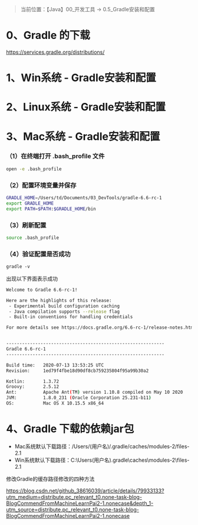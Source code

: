 > 当前位置：【Java】00_开发工具  -> 0.5_Gradle安装和配置



# 0、Gradle 的下载

https://services.gradle.org/distributions/



# 1、Win系统 -  Gradle安装和配置





# 2、Linux系统 -  Gradle安装和配置





# 3、Mac系统 -  Gradle安装和配置

### （1）在终端打开 .bash_profile 文件

```bash
open -e .bash_profile
```

### （2）配置环境变量并保存

```bash
GRADLE_HOME=/Users/td/Documents/03_DevTools/gradle-6.6-rc-1
export GRADLE_HOME
export PATH=$PATH:$GRADLE_HOME/bin
```

### （3）刷新配置

```bash
source .bash_profile
```

### （4）验证配置是否成功

```css
gradle -v
```

出现以下界面表示成功

```bash
Welcome to Gradle 6.6-rc-1!

Here are the highlights of this release:
 - Experimental build configuration caching
 - Java compilation supports --release flag
 - Built-in conventions for handling credentials

For more details see https://docs.gradle.org/6.6-rc-1/release-notes.html


------------------------------------------------------------
Gradle 6.6-rc-1
------------------------------------------------------------

Build time:   2020-07-13 13:53:25 UTC
Revision:     1ed79f4fbe18d90df8cb759235804f95a99b30a2

Kotlin:       1.3.72
Groovy:       2.5.12
Ant:          Apache Ant(TM) version 1.10.8 compiled on May 10 2020
JVM:          1.8.0_231 (Oracle Corporation 25.231-b11)
OS:           Mac OS X 10.15.5 x86_64
```



# 4、Gradle 下载的依赖jar包

- Mac系统默认下载路径：/Users/(用户名)/.gradle/caches/modules-2/files-2.1
- Win系统默认下载路径：C:\Users(用户名).gradle\caches\modules-2\files-2.1



修改Gradle的缓存路径修改的四种方法

https://blog.csdn.net/github_38616039/article/details/79933133?utm_medium=distribute.pc_relevant_t0.none-task-blog-BlogCommendFromMachineLearnPai2-1.nonecase&depth_1-utm_source=distribute.pc_relevant_t0.none-task-blog-BlogCommendFromMachineLearnPai2-1.nonecase